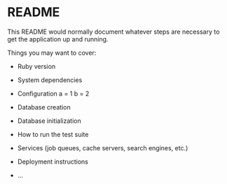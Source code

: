 # README

This README would normally document whatever steps are necessary to get the
application up and running.

Things you may want to cover:

* Ruby version

* System dependencies

* Configuration
a = 1
b = 2
* Database creation

* Database initialization

* How to run the test suite

* Services (job queues, cache servers, search engines, etc.)

* Deployment instructions

* ...
